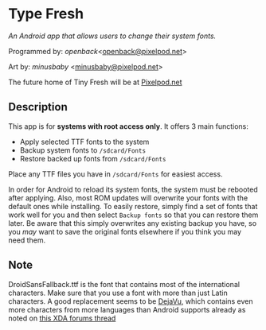 Type Fresh
==========

*An Android app that allows users to change their system fonts.*

Programmed by: *openback*&lt;[openback@pixelpod.net][1]&gt;
 
Art by: *minusbaby* &lt;[minusbaby@pixelpod.net][2]&gt;

The future home of Tiny Fresh will be at [Pixelpod.net][3]

Description
-----------

This app is for **systems with root access only**. It offers 3 main functions:

  - Apply selected TTF fonts to the system
  - Backup system fonts to `/sdcard/Fonts`
  - Restore backed up fonts from `/sdcard/Fonts`

Place any TTF files you have in `/sdcard/Fonts` for easiest access.

In order for Android to reload its system fonts, the system must be rebooted after applying. Also, most ROM updates will overwrite your fonts with the default ones while installing. To easily restore, simply find a set of fonts that work well for you and then select `Backup fonts` so that you can restore them later. Be aware that this simply overwrites any existing backup you have, so you *may* want to save the original fonts elsewhere if you think you may need them.

Note
----
DroidSansFallback.ttf is the font that contains most of the international characters. Make sure that you use a font with more than just Latin characters. A good replacement seems to be [DejaVu][4], which contains even more characters from more languages than Android supports already as noted on [this XDA forums thread][5]


  [1]: mailto:openback@pixelpod.net
  [2]: mailto:minusbaby@pixelpod.net
  [3]: http://pixelpod.net
  [4]: http://dejavu-fonts.org/
  [5]: http://forum.xda-developers.com/showthread.php?t=480964
